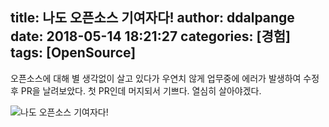 title: 나도 오픈소스 기여자다!
author: ddalpange
date: 2018-05-14 18:21:27
categories: [경험]
tags: [OpenSource]
---
오픈소스에 대해 별 생각없이 살고 있다가 우연치 않게 업무중에 에러가 발생하여 수정 후 PR을 날려보았다. 첫 PR인데 머지되서 기쁘다. 열심히 살아야겠다.

<!-- more -->

![나도 오픈소스 기여자다!](https://ddalpange.github.io/images/tui-chart-contribute.png)
<!--stackedit_data:
eyJoaXN0b3J5IjpbNTcxNzE5ODg3LC02MjMyNDM2MzEsLTE0Nz
g5NTAzNDBdfQ==
-->